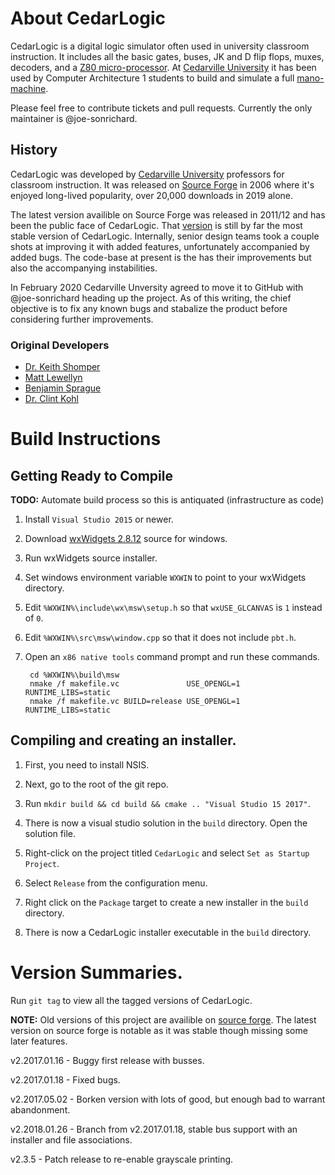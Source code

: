 
# About CedarLogic
CedarLogic is a digital logic simulator often used in university classroom instruction. It includes all the basic gates, buses, JK and D flip flops, muxes, decoders, and a [Z80 micro-processor](https://en.wikipedia.org/wiki/Zilog_Z80). At [Cedarville University](https://www.cedarville.edu/) it has been used by Computer Architecture 1 students to build and simulate a full [mano-machine](https://en.wikipedia.org/wiki/Mano_machine). 

Please feel free to contribute tickets and pull requests. Currently the only maintainer is @joe-sonrichard.

## History
CedarLogic was developed by [Cedarville University](https://www.cedarville.edu/) professors for classroom instruction. It was released on [Source Forge](https://sourceforge.net/projects/cedarlogic/) in 2006 where  it's enjoyed long-lived popularity, over 20,000 downloads in 2019 alone.

The latest version availible on Source Forge was released in 2011/12 and has been the public face of CedarLogic. That [version](https://sourceforge.net/projects/cedarlogic/files/) is still by far the most stable version of CedarLogic. Internally, senior design teams took a couple shots at improving it with added features, unfortunately accompanied by added bugs. The code-base at present is the has their improvements but also the accompanying instabilities.

In February 2020 Cedarville Unversity agreed to move it to GitHub with @joe-sonrichard heading up  the project. As of this writing, the chief objective is to fix any known bugs and stabalize the product before considering further improvements.

### Original Developers
 - [Dr. Keith Shomper](https://www.cedarville.edu/Academic-Schools-and-Departments/Engineering-and-Computer-Science/Faculty/Faculty/Shomper-Keith.aspx) 
 - [Matt Lewellyn](https://github.com/guruofgentoo)
 - [Benjamin Sprague](https://sourceforge.net/u/realmadsci/profile/)
 - [Dr. Clint Kohl](https://www.cedarville.edu/Academic-Schools-and-Departments/Engineering-and-Computer-Science/Faculty/Faculty/Kohl-Clinton.aspx)
 
 
# Build Instructions
## Getting Ready to Compile
**TODO:** Automate build process so this is antiquated (infrastructure as code)

1. Install `Visual Studio 2015` or newer.

2. Download [wxWidgets 2.8.12](https://github.com/wxWidgets/wxWidgets/releases/download/v2.8.12/wxMSW-2.8.12-Setup.exe) source for windows.

3. Run wxWidgets source installer.

4. Set windows environment variable `WXWIN` to point to your wxWidgets directory.

5. Edit `%WXWIN%\include\wx\msw\setup.h` so that `wxUSE_GLCANVAS` is `1` instead of `0`.

6. Edit `%WXWIN%\src\msw\window.cpp` so that it does not include `pbt.h`.

7. Open an `x86 native tools` command prompt and run these commands.
	
		cd %WXWIN%\build\msw
		nmake /f makefile.vc               USE_OPENGL=1 RUNTIME_LIBS=static
		nmake /f makefile.vc BUILD=release USE_OPENGL=1 RUNTIME_LIBS=static

## Compiling and creating an installer.

1. First, you need to install NSIS.

2. Next, go to the root of the git repo.

3. Run `mkdir build && cd build && cmake .. "Visual Studio 15 2017"`.

4. There is now a visual studio solution in the `build` directory. Open the solution file.

5. Right-click on the project titled `CedarLogic` and select `Set as Startup Project`.

6. Select `Release` from the configuration menu.

7. Right click on the `Package` target to create a new installer in the `build` directory.

8. There is now a CedarLogic installer executable in the `build` directory.

# Version Summaries.

Run `git tag` to view all the tagged versions of CedarLogic.

**NOTE:** Old versions of this project are availible on [source forge](https://sourceforge.net/projects/cedarlogic/). The latest version on source forge is notable as it was stable though missing some later features.

v2.2017.01.16 - Buggy first release with busses.

v2.2017.01.18 - Fixed bugs.

v2.2017.05.02 - Borken version with lots of good, but enough bad to warrant abandonment.

v2.2018.01.26 - Branch from v2.2017.01.18, stable bus support with an installer and file associations.

v2.3.5 - Patch release to re-enable grayscale printing.
